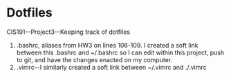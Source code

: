 Dotfiles
========

CIS191--Project3--Keeping track of dotfiles
1. .bashrc, aliases from HW3 on lines 106-109. I created a soft link between
this .bashrc and ~/.bashrc so I can edit within this project, push to git, and
have the changes enacted on my computer.
2. .vimrc--I similarly created a soft link between ~/.vimrc and ./.vimrc

